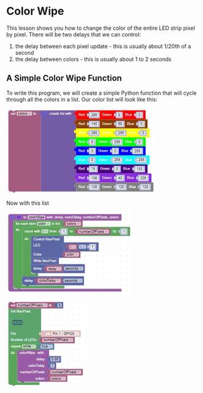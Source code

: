 # Color Wipe

This lesson shows you how to change the color of the entire LED strip pixel by pixel.  There will be two delays that we can control:

1. the delay between each pixel update - this is usually about 1/20th of a second
2. the delay between colors - this is usually about 1 to 2 seconds

## A Simple Color Wipe Function

To write this program, we will create a simple Python function that will cycle through all the colors in a list.  Our color list will look like this:

![Color List](../img/colorList.jpg)

Now with this list

![Color Wipe Function](../img/colorWipeBlocks.jpg)

![Color Wipe Main Blocks](../img/colorWIpeMain.jpg)
